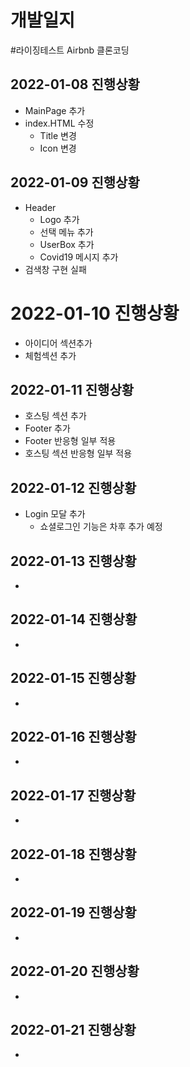 # 개발일지

#라이징테스트 Airbnb 클론코딩

## 2022-01-08 진행상황
+ MainPage 추가
+ index.HTML 수정
  + Title 변경
  + Icon 변경

## 2022-01-09 진행상황
+ Header
  + Logo 추가
  + 선택 메뉴 추가
  + UserBox 추가
  + Covid19 메시지 추가
+ 검색창 구현 실패 

# 2022-01-10 진행상황
+ 아이디어 섹션추가
+ 체험섹션 추가

## 2022-01-11 진행상황
+ 호스팅 섹션 추가
+ Footer 추가
+ Footer 반응형 일부 적용
+ 호스팅 섹션 반응형 일부 적용

## 2022-01-12 진행상황
+ Login 모달 추가
  + 쇼셜로그인 기능은 차후 추가 예정

## 2022-01-13 진행상황
+ 

## 2022-01-14 진행상황
+ 

## 2022-01-15 진행상황
+ 

## 2022-01-16 진행상황
+ 

## 2022-01-17 진행상황
+ 

## 2022-01-18 진행상황
+

## 2022-01-19 진행상황
+

## 2022-01-20 진행상황
+ 

## 2022-01-21 진행상황
+ 
